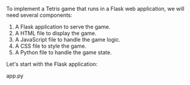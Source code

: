 To implement a Tetris game that runs in a Flask web application, we will need several components:

1. A Flask application to serve the game.
2. A HTML file to display the game.
3. A JavaScript file to handle the game logic.
4. A CSS file to style the game.
5. A Python file to handle the game state.

Let's start with the Flask application:

app.py
